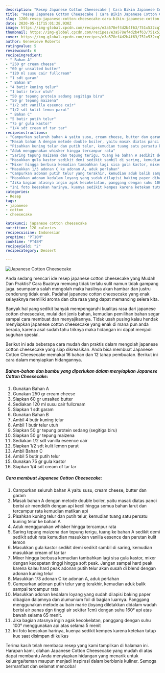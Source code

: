```yaml
---
description: "Resep Japanese Cotton Cheesecake | Cara Bikin Japanese Cotton Cheesecake Yang Lezat"
title: "Resep Japanese Cotton Cheesecake | Cara Bikin Japanese Cotton Cheesecake Yang Lezat"
slug: 1200-resep-japanese-cotton-cheesecake-cara-bikin-japanese-cotton-cheesecake-yang-lezat
date: 2020-05-11T15:01:28.930Z
image: https://img-global.cpcdn.com/recipes/e3a578ef4d2b4f63/751x532cq70/japanese-cotton-cheesecake-foto-resep-utama.jpg
thumbnail: https://img-global.cpcdn.com/recipes/e3a578ef4d2b4f63/751x532cq70/japanese-cotton-cheesecake-foto-resep-utama.jpg
cover: https://img-global.cpcdn.com/recipes/e3a578ef4d2b4f63/751x532cq70/japanese-cotton-cheesecake-foto-resep-utama.jpg
author: Genevieve Roberts
ratingvalue: 5
reviewcount: 6
recipeingredient:
- " Bahan A"
- "250 gr cream cheese"
- "60 gr unsalted butter"
- "120 ml susu cair fullcream"
- "1 sdt garam"
- " Bahan B"
- "4 butir kuning telur"
- "1 butir telur utuh"
- "50 gr tepung protein sedang segitiga biru"
- "50 gr tepung maizena"
- "1/2 sdt vanilla eseence cair"
- "1/2 sdt kulit lemon parut"
- " Bahan C"
- "5 butir putih telur"
- "75 gr gula kastor"
- "1/4 sdt cream of tar tar"
recipeinstructions:
- "Campurkan seluruh bahan A yaitu susu, cream cheese, butter dan garam"
- "Masak bahan A dengan metode double boiler, yaitu masak diatas panci berisi air mendidih dengan api kecil hingga semua bahan larut dan tercampur rata kemudian matikan api"
- "Pisahkan kuning telur dan putih telur, kemudian tuang satu persatu kuning telur ke bahan A"
- "Aduk menggunakan whisker hingga tercampur rata"
- "Saring tepung maizena dan tepung terigu, tuang ke bahan A sedikit demi sedikit aduk rata kemudian masukkan vanilla essence dan parutan kulit lemon"
- "Masukkan gula kastor sedikit demi sedikit sambil di saring, kemudian masukkan cream of tar tar"
- "Mixer hingga berbusa kemudian tambahkan lagi sisa gula kastor, mixer dengan kecepatan tinggi hingga soft peak. Jangan sampai hard peak karena kalau hard peak adonan putih telur akan susah di blend dengan adonan kuning telur"
- "Masukkan 1/3 adonan C ke adonan A, aduk perlahan"
- "Campurkan adonan putih telur yang terakhir, kemudian aduk balik sampai tercampur rata"
- "Masukkan adonan kedalam loyang yang sudah dilapisi baking paper dibagian dalamnya dan alumunium foil di bagian luarnya. Panggang menggunakan metode au bain marie (loyang diletakkan didalam wadah berisi air panas dgn tinggi air sekitar 1cm) dengan suhu 160° api atas bawah selama 65 menit."
- "Jika bagian atasnya ingin agak kecokelatan, panggang dengan suhu 100° menggunakan api atas selama 5 menit"
- "Ini foto keesokan harinya, kuenya sedikit kempes karena ketekan tutup kue saat disimpan di kulkas"
categories:
- Resep
tags:
- japanese
- cotton
- cheesecake

katakunci: japanese cotton cheesecake 
nutrition: 120 calories
recipecuisine: Indonesian
preptime: "PT10M"
cooktime: "PT48M"
recipeyield: "2"
recipecategory: Dessert

---
```



![Japanese Cotton Cheesecake](https://img-global.cpcdn.com/recipes/e3a578ef4d2b4f63/751x532cq70/japanese-cotton-cheesecake-foto-resep-utama.jpg)

Anda sedang mencari ide resep japanese cotton cheesecake yang Mudah Dan Praktis? Cara Buatnya memang tidak terlalu sulit namun tidak gampang juga. seumpama salah mengolah maka hasilnya akan hambar dan justru cenderung tidak enak. Padahal japanese cotton cheesecake yang enak selayaknya memiliki aroma dan cita rasa yang dapat memancing selera kita.



Banyak hal yang sedikit banyak mempengaruhi kualitas rasa dari japanese cotton cheesecake, mulai dari jenis bahan, kemudian pemilihan bahan segar sampai cara membuat dan menyajikannya. Tidak usah pusing kalau hendak menyiapkan japanese cotton cheesecake yang enak di mana pun anda berada, karena asal sudah tahu triknya maka hidangan ini dapat menjadi suguhan spesial.


Berikut ini ada beberapa cara mudah dan praktis dalam mengolah japanese cotton cheesecake yang siap dikreasikan. Anda bisa membuat Japanese Cotton Cheesecake memakai 16 bahan dan 12 tahap pembuatan. Berikut ini cara dalam menyiapkan hidangannya.

<!--inarticleads1-->

##### Bahan-bahan dan bumbu yang diperlukan dalam menyiapkan Japanese Cotton Cheesecake:

1. Gunakan  Bahan A
1. Gunakan 250 gr cream cheese
1. Siapkan 60 gr unsalted butter
1. Sediakan 120 ml susu cair fullcream
1. Siapkan 1 sdt garam
1. Gunakan  Bahan B
1. Ambil 4 butir kuning telur
1. Ambil 1 butir telur utuh
1. Siapkan 50 gr tepung protein sedang (segitiga biru)
1. Siapkan 50 gr tepung maizena
1. Sediakan 1/2 sdt vanilla eseence cair
1. Siapkan 1/2 sdt kulit lemon parut
1. Ambil  Bahan C
1. Ambil 5 butir putih telur
1. Gunakan 75 gr gula kastor
1. Siapkan 1/4 sdt cream of tar tar




<!--inarticleads2-->

##### Cara membuat Japanese Cotton Cheesecake:

1. Campurkan seluruh bahan A yaitu susu, cream cheese, butter dan garam
1. Masak bahan A dengan metode double boiler, yaitu masak diatas panci berisi air mendidih dengan api kecil hingga semua bahan larut dan tercampur rata kemudian matikan api
1. Pisahkan kuning telur dan putih telur, kemudian tuang satu persatu kuning telur ke bahan A
1. Aduk menggunakan whisker hingga tercampur rata
1. Saring tepung maizena dan tepung terigu, tuang ke bahan A sedikit demi sedikit aduk rata kemudian masukkan vanilla essence dan parutan kulit lemon
1. Masukkan gula kastor sedikit demi sedikit sambil di saring, kemudian masukkan cream of tar tar
1. Mixer hingga berbusa kemudian tambahkan lagi sisa gula kastor, mixer dengan kecepatan tinggi hingga soft peak. Jangan sampai hard peak karena kalau hard peak adonan putih telur akan susah di blend dengan adonan kuning telur
1. Masukkan 1/3 adonan C ke adonan A, aduk perlahan
1. Campurkan adonan putih telur yang terakhir, kemudian aduk balik sampai tercampur rata
1. Masukkan adonan kedalam loyang yang sudah dilapisi baking paper dibagian dalamnya dan alumunium foil di bagian luarnya. Panggang menggunakan metode au bain marie (loyang diletakkan didalam wadah berisi air panas dgn tinggi air sekitar 1cm) dengan suhu 160° api atas bawah selama 65 menit.
1. Jika bagian atasnya ingin agak kecokelatan, panggang dengan suhu 100° menggunakan api atas selama 5 menit
1. Ini foto keesokan harinya, kuenya sedikit kempes karena ketekan tutup kue saat disimpan di kulkas




Terima kasih telah membaca resep yang kami tampilkan di halaman ini. Harapan kami, olahan Japanese Cotton Cheesecake yang mudah di atas dapat membantu Anda menyiapkan hidangan yang menarik untuk keluarga/teman maupun menjadi inspirasi dalam berbisnis kuliner. Semoga bermanfaat dan selamat mencoba!
